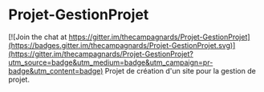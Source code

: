 # Projet-GestionProjet

[![Join the chat at https://gitter.im/thecampagnards/Projet-GestionProjet](https://badges.gitter.im/thecampagnards/Projet-GestionProjet.svg)](https://gitter.im/thecampagnards/Projet-GestionProjet?utm_source=badge&utm_medium=badge&utm_campaign=pr-badge&utm_content=badge)
Projet de création d'un site pour la gestion de projet.
